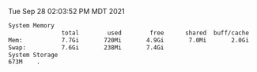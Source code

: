 Tue Sep 28 02:03:52 PM MDT 2021
```bash
System Memory
               total        used        free      shared  buff/cache   available
Mem:           7.7Gi       720Mi       4.9Gi       7.0Mi       2.0Gi       6.7Gi
Swap:          7.6Gi       238Mi       7.4Gi
System Storage
673M	.
```
